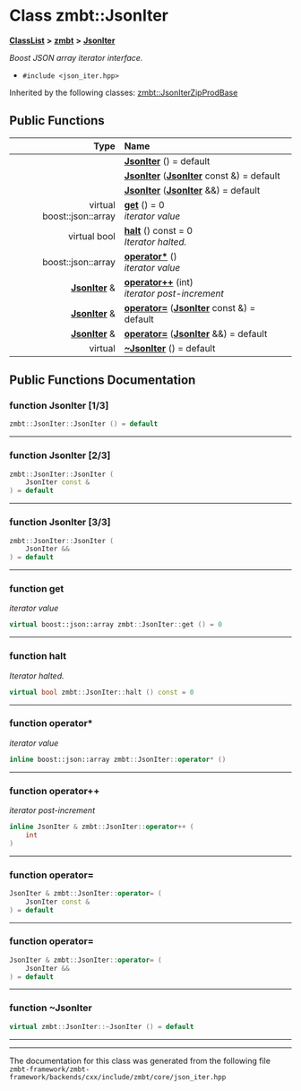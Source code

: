 

# Class zmbt::JsonIter



[**ClassList**](annotated.md) **>** [**zmbt**](namespacezmbt.md) **>** [**JsonIter**](classzmbt_1_1JsonIter.md)



_Boost JSON array iterator interface._ 

* `#include <json_iter.hpp>`





Inherited by the following classes: [zmbt::JsonIterZipProdBase](classzmbt_1_1JsonIterZipProdBase.md)
































## Public Functions

| Type | Name |
| ---: | :--- |
|   | [**JsonIter**](#function-jsoniter-13) () = default<br> |
|   | [**JsonIter**](#function-jsoniter-23) ([**JsonIter**](classzmbt_1_1JsonIter.md) const &) = default<br> |
|   | [**JsonIter**](#function-jsoniter-33) ([**JsonIter**](classzmbt_1_1JsonIter.md) &&) = default<br> |
| virtual boost::json::array | [**get**](#function-get) () = 0<br>_iterator value_  |
| virtual bool | [**halt**](#function-halt) () const = 0<br>_Iterator halted._  |
|  boost::json::array | [**operator\***](#function-operator) () <br>_iterator value_  |
|  [**JsonIter**](classzmbt_1_1JsonIter.md) & | [**operator++**](#function-operator_1) (int) <br>_iterator post-increment_  |
|  [**JsonIter**](classzmbt_1_1JsonIter.md) & | [**operator=**](#function-operator_2) ([**JsonIter**](classzmbt_1_1JsonIter.md) const &) = default<br> |
|  [**JsonIter**](classzmbt_1_1JsonIter.md) & | [**operator=**](#function-operator_3) ([**JsonIter**](classzmbt_1_1JsonIter.md) &&) = default<br> |
| virtual  | [**~JsonIter**](#function-jsoniter) () = default<br> |




























## Public Functions Documentation




### function JsonIter [1/3]

```C++
zmbt::JsonIter::JsonIter () = default
```




<hr>



### function JsonIter [2/3]

```C++
zmbt::JsonIter::JsonIter (
    JsonIter const &
) = default
```




<hr>



### function JsonIter [3/3]

```C++
zmbt::JsonIter::JsonIter (
    JsonIter &&
) = default
```




<hr>



### function get 

_iterator value_ 
```C++
virtual boost::json::array zmbt::JsonIter::get () = 0
```




<hr>



### function halt 

_Iterator halted._ 
```C++
virtual bool zmbt::JsonIter::halt () const = 0
```




<hr>



### function operator\* 

_iterator value_ 
```C++
inline boost::json::array zmbt::JsonIter::operator* () 
```




<hr>



### function operator++ 

_iterator post-increment_ 
```C++
inline JsonIter & zmbt::JsonIter::operator++ (
    int
) 
```




<hr>



### function operator= 

```C++
JsonIter & zmbt::JsonIter::operator= (
    JsonIter const &
) = default
```




<hr>



### function operator= 

```C++
JsonIter & zmbt::JsonIter::operator= (
    JsonIter &&
) = default
```




<hr>



### function ~JsonIter 

```C++
virtual zmbt::JsonIter::~JsonIter () = default
```




<hr>

------------------------------
The documentation for this class was generated from the following file `zmbt-framework/zmbt-framework/backends/cxx/include/zmbt/core/json_iter.hpp`

